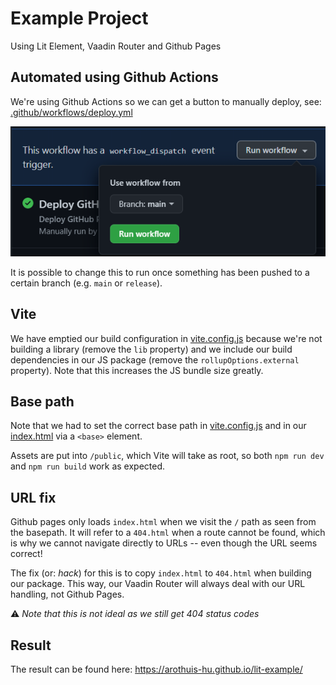 # Example Project 
Using Lit Element, Vaadin Router and Github Pages

## Automated using Github Actions
We're using Github Actions so we can get a button to manually deploy,
see: [.github/workflows/deploy.yml](/.github/workflows/deploy.yml)

![Run workflow example](/run-workflow-example.png)

It is possible to change this to run once something has been pushed 
to a certain branch (e.g. `main` or `release`).

## Vite
We have emptied our build configuration in [vite.config.js](/vite.config.js) 
because we're not building a library (remove the `lib` property)
and we include our build dependencies in our JS package 
(remove the `rollupOptions.external` property).
Note that this increases the JS bundle size greatly.

## Base path
Note that we had to set the correct base path in [vite.config.js](/vite.config.js)
and in our [index.html](/index.html) via a `<base>` element.

Assets are put into `/public`, which Vite will take as root,
 so both `npm run dev` and `npm run build` work as expected.

## URL fix
Github pages only loads `index.html` when we visit the `/` path
as seen from the basepath. It will refer to a `404.html` 
when a route cannot be found, which is why we cannot navigate 
directly to URLs -- even though the URL seems correct!

The fix (or: *hack*) for this is to copy `index.html` to `404.html`
when building our package. This way, our Vaadin Router will always
deal with our URL handling, not Github Pages.

:warning: *Note that this is not ideal as we still get 404 status codes*

## Result
The result can be found here:
https://arothuis-hu.github.io/lit-example/
